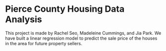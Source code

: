 # Pierce County Housing Data Analysis

This project is made by Rachel Seo, Madeleine Cummings, and Jia Park. We have built a linear regression model to predict the sale price of the houses in the area for future property sellers. 
